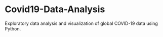 # Covid19-Data-Analysis
Exploratory data analysis and visualization of global COVID-19 data using Python.
